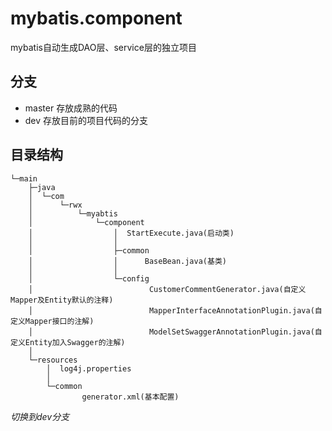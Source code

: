 # mybatis.component
mybatis自动生成DAO层、service层的独立项目

## 分支
+ master 存放成熟的代码
+ dev 存放目前的项目代码的分支

## 目录结构
    └─main
        ├─java
        │  └─com
        │      └─rwx
        │          └─myabtis
        │              └─component
        │                  │  StartExecute.java(启动类)
        │                  │  
        │                  ├─common
        │                  │      BaseBean.java(基类)
        │                  │      
        │                  └─config
        │                          CustomerCommentGenerator.java(自定义Mapper及Entity默认的注释)
        │                          MapperInterfaceAnnotationPlugin.java(自定义Mapper接口的注解)
        │                          ModelSetSwaggerAnnotationPlugin.java(自定义Entity加入Swagger的注解)
        │                          
        └─resources
            │  log4j.properties
            │  
            └─common
                    generator.xml(基本配置)


*切换到dev分支*
